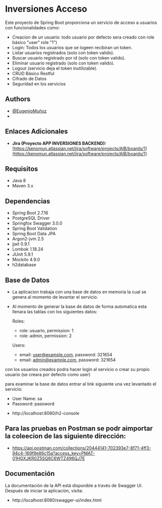 # Inversiones Acceso

Este proyecto de Spring Boot proporciona un servicio de acceso a usuarios con funcionalidades como:

- Creacion de un usuario: todo usuario por defecto sera creado con role básico "user" role "1")
- Login: Todos los usuarios que se logeen recibiran un token.
- Listar usuarios registrados (solo con token valido).
- Buscar usuario registrado por id (solo con token valido).
- Eliminar usuario registrado (solo con token valido).
- Logout (servicio deja el token inutilizable).
- CRUD Básico Restful
- Cifrado de Datos
- Seguridad en los servicios


## Authors

- [@EugenioMuñoz](https://github.com/kenomun/inversiones-acceso)
- 
## Enlaces Adicionales

- **Jira (Proyecto APP INVERSIONES BACKEND):** [https://kenomun.atlassian.net/jira/software/projects/AIB/boards/1](https://kenomun.atlassian.net/jira/software/projects/AIB/boards/1)

## Requisitos

- Java 8
- Maven 3.x

## Dependencias

- Spring Boot 2.7.16
- PostgreSQL Driver
- Springfox Swagger 3.0.0
- Spring Boot Validation
- Spring Boot Data JPA
- Argon2-jvm 2.5
- jjwt 0.9.1
- Lombok 1.18.24
- JUnit 5.9.1
- Mockito 4.9.0
- h2database

## Base de Datos

- La aplicacion trabaja con una base de datos en memoria la cual se genera al momento de levantar el servicio.
- Al momento de generar la base de datos de forma automatica esta llenara las tablas con los siguientes datos:
    
  Roles:
    * role: usuario, permission: 1 
    * role: admin, permission: 2
    
  Users:
    * email: user@example.com, password: 321654
    * email: admin@example.com, password: 321654

con los usuarios creados podra hacer login al servicio o crear su propio usuario (se creara por defecto como user) 

para examinar la base de datos entrar al link siguiente una vez levantado el servicio:

* User Name: sa
* Password: password

- http://localhost:8080/h2-console

## Para las pruebas en Postman se podr aimportar la coleecion de las siguiente dirección:

- https://api.postman.com/collections/20444141-702393e7-8f71-4ff3-94c4-169f9e86c15a?access_key=PMAT-01HGXJKR0Z5SQ6C6WTZ496QJ7E

## Documentación

La documentación de la API está disponible a través de Swagger UI. Después de iniciar la aplicación, visita:

- http://localhost:8080/swagger-ui/index.html


